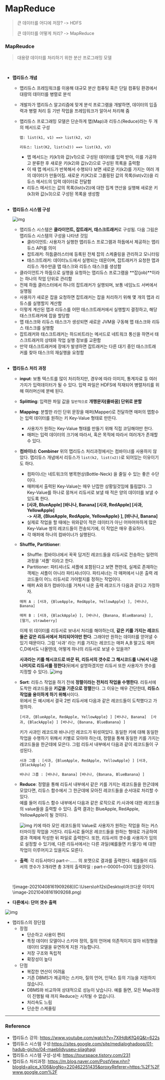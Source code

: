 # MapReduce

> 큰 데이터를 어디에 저장? -> HDFS
>
> 큰 데이터를 어떻게 처리? -> MapReduce

### MapReudce

> 대용량 데이터를 처리하기 위한 분산 프로그래밍 모델

<br>

- **맵리듀스 개념**

  - 맵리듀스 프레임워크를 이용해 대규모 분산 컴퓨팅 혹은 단일 컴퓨팅 환경에서 대량의 데이터를 병렬로 분석

  - 개발자가 맵리듀스 알고리즘에 맞게 분석 프로그램을 개발하면, 데이터의 입출력과 병렬 처리 등 기반 작업을 프레임워크가 알아서 처리해 줌

  - 맵리듀스 프로그래밍 모델은 단순하게 맵(Map)과 리듀스(Reduce)라는 두 개의 메서드로 구성

    ```
    맵: list(k1, v1) ==> list(k2, v2)
    
    리듀스: list(K2, list(v2)) ==> list(k3, v3)
    ```

    - 맵 메서드는 키(k1)와 값(v1)으로 구성된 데이터를 입력 받아, 이를 가공하고 분류한 후 새로운 키(k2)와 값(v2)으로 구성된 목록을 출력함
    - 이 때 맵 메서드가 반복해서 수행되다 보면 새로운 키(k2)를 가지는 여러 개의 데이터가 만들어짐. 새로운 키(K2)로 그룹핑된 값의 목록(list(v2))을 리듀스 메서드의 입력 데이터로 전달함
    - 리듀스 메서드는 값의 목록(list(v2))에 대한 집계 연산을 실행해 새로운 키(k3)와 값(v3)으로 구성된 목록을 생성함

  <br>

- **맵리듀스 시스템 구성**

  ![img](https://sites.google.com/site/medialoghadoop/_/rsrc/1439454096386/01-hadub-gicho/04-maeblidyuseu-sijaghagi/mapreduce_arche.jpg)

  - 맵리듀스 시스템은 **클라이언트, 잡트래커, 태스크트래커**로 구성됨. 다음 그림은 맵리듀스 시스템의 구성을 나타낸 것임 
    - 클라이언트: 사용자가 실행한 맵리듀스 프로그램과 하둡에서 제공하는 맵리듀스 API를 의미
    - 잡트래커: 하둡클러스터에 등록된 전체 잡의 스케줄링을 관리하고 모니터링
    - 태스크트래커: 데이터노드에서 실행되는 데몬이며, 잡트래커가 요청한 맵과 리듀스 개수만큼 맵 태스크와 리듀스 태스크를 생성함
  - 클라이언트가 하둡으로 실행을 요청하는 맵리듀스 프로그램을 **잡(job)**이라는 하나의 작업 단위로 관리함 
  - 전체 하둡 클러스터에서 하나의 잡트래커가 실행되며, 보통 네임노드 서버에서 실행됨
  - 사용자가 새로운 잡을 요청하면 잡트래커는 잡을 처리하기 위해 몇 개의 맵과 리듀스를 실행할지 계산함
  - 이렇게 계산된 맵과 리듀스를 어떤 태스크트래커에서 실행할지 결정하고, 해당 태스크트래커에 잡을 할당함
  - 맵 태스크와 리듀스 태스크가 생성되면 새로운 JVM을 구동해 맵 태스크와 리듀스 태스크를 실행함
  - 잡트래커와 태스크트래커는 하드비트라는 메서드로 네트워크 통신을 하면서 태스크트래커의 상태와 작업 실행 정보를 교환함
  - 만약 태스크트래커에 장애가 발생하면 잡트래커는 다른 대기 중인 태스크트래커를 찾아 태스크의 재실행을 요청함

  <br>

- **맵리듀스 처리 과정**

  - **input**: 보통 텍스트를 많이 처리하지만, 경우에 따라 이미지, 통계자료 등 여러가지가 입력데이터가 될 수 있다. 입력 파일은 HDFS에 적재되어 병렬처리를 위해 여러머신에 분배 된다.

  - **Splitting**: 입력한 파일 값을 `일반적으로` **개행문자[줄바꿈] 단위로 분할**

  - **Mapping**: 분할한 라인 단위 문장을 매퍼(Mapper)로 전달하면 매퍼의 맵함수는 입력 데이터를 원하는 키 Key-Value 형태로 만든다. 

    - 사용자가 원하는 Key-Value 형태를 만들기 위해 직접 코딩해야만 한다.
    - 매퍼는 입력 데이터의 크기에 따라서, 혹은 목적에 따라서 여러개가 존재할 수 있다. 

  - **컴바이너: Combiner**
    위의 맵리듀스 처리과정에서는 컴바이너를 사용하지 않았다. 맵리듀스 개념에서 리듀스가 `list(k2, list(v2))`로 되어있는 이유이기도 하다.

    - 컴파이너는 네트워크의 병목현상(Bottle-Neck) 을 줄일 수 있는 좋은 수단이다. 
    - 매퍼에서 출력된 Key-Value는 매우 난잡한 상황일것임에 틀림없다. 그 Key-Value를 하나로 뭉쳐서 리듀서로 보낼 때 적은 양의 데이터를 보낼 수 있도록 한다. 
    - **[사과, BlueApple] [바나나, Banana] [사과, RedApple] [사과, YellowApple]**   
      **-> 사과, {BlueApple, RedApple, YellowApple} ], [바나나, Banana]** 
    - 실제로 작업을 할 때에는 위와같이 적은 데이터가 아닌 어마어마하게 많은 Key-Value 쌍의 레코드들이 전송되기에, 이 작업은 매우 중요하다.
    -  각 매퍼에 하나의 컴바이너가 실행된다. 

  - **Shuffle, Partitioner**: 

    - Shuffle: 컴바이너에서 꾹꾹 담겨진 레코드들을 리듀서로 전송하는 일련의 과정을 '셔플' 이라고 한다. 
    - Partitioner: 파티셔너도 셔플에 포함된다고 보면 편한데, 실제로 존재하는 객체는 셔플이 아니라 파티셔너이다. 파티셔너는 각 매퍼에서 나온 출력 레코드들이 어느 리듀서로 가야할지를 정하는 작업이다. 
    - 매퍼 A와 B가 컴바이너를 거쳐서 나온 출력 레코드가 다음과 같다고 가정하자.

    ```
    매퍼 A : [사과, {BlueApple, RedApple, YellowApple} ], [바나나, Banana] 
    
    매퍼 B : [사과, {BlackApple} ], [바나나, {Banana, BlueBanana} ], [딸기, strawberry] 
    ```

    이제 위 데이터를 리듀서로 보내서 처리를 해야하는데, **같은 키를 가지는 레코드들은 같은 리듀서에서 처리되어야만 한다**. 그래야만 원하는 데이터를 얻어낼 수 있기 때문이다. 그럼 '사과' 라는 키를 가지는 레코드는 매퍼 A,B 말고도 매퍼 C,D에서도 나올텐데, 어떻게 하나의 리듀서로 보낼 수 있을까?

     **사과라는 키를 해시코드로 바꾼 뒤, 리듀서의 갯수로 그 해시코드를 나눠서 나온 나머지로 리듀서를 정한다**(뒤에서 설명하겠지만 리듀서 또한 사용자가 갯수를 지정할 수 있다).
    ![img](https://mblogthumb-phinf.pstatic.net/20150826_100/alice_k106_1440556884851u3OIT_PNG/%C4%B8%C3%B3.PNG?type=w2)

  - **Sort**: 리듀스 작업을 하기 전에 **정렬이라는 전처리 작업을 수행한다**. 리듀서에 도착한 레코드들을 **키값을 기준으로 정렬**한다. 그 이유는 매우 간단한데, **리듀스 작업을 용이하게 하기 위해**서이다.   
     위에서 든 예시에서 결국 2번 리듀서에 다음과 같은 레코드들이 도착했다고 가정하자.

    ```
    [사과, {BlueApple, RedApple, YellowApple} ] [바나나, Banana]  [사과, {BlackApple} ] [바나나, {Banana, BlueBanana} ]
    ```

     키가 사과인 레코드와 바나나인 레코드가 뒤섞여있다. 동일한 키에 대해 동일한 작업을 수행하기 위해서 키별로 모아야 하는데, 정렬을 통해 동일한 키를 가지는 레코드들을 한군데에 모은다. 그럼 리듀서 내부에서 다음과 같이 레코드들이 구성된다.

    ```
    사과 그룹 : [사과, {BlueApple, RedApple, YellowApple} ] [사과, {BlackApple} ]
    
    바나나 그룹 : [바나나, Banana] [바나나, {Banana, BlueBanana} ]
    ```

    

  - **Reduce**: 정렬을 통해 리듀서 내부에서 같은 키를 가지는 레코드들을 한군데에 모았다면, 리듀스 함수에서 그 한군데에 모아진 레코드들을 순서대로 처리할 수 있다.  
     예를 들어 리듀스 함수 내부에서 다음과 같은 로직으로 키:사과에 대한 레코드들의 value들을 출력할 수 있다. 출력 결과는 BlueApple, RedApple, YellowApple이 될 것이다.

    ![img](https://mblogthumb-phinf.pstatic.net/20150826_136/alice_k106_1440558599228duIzl_PNG/%25EC%25BA%25A1%25EC%25B2%2598.PNG?type=w800)
     키에 따라 모인 레코드들의 Value로 사용자가 원하는 작업을 하는 커스터마이징 작업을 거친다.  리듀서로 들어온 레코드들을 원하는 형태로 가공하여 결과 객체에 작성한 뒤 파일로 출력한다. 또한, 리듀서의 갯수를 사용자가 임의로 설정할 수 있기에, 다른 리듀서에서는 다른 과일(예를들면 키:딸기) 에 대한 작업이 이루어지고 있을지도 모른다.

  - **출력**:  각 리듀서마다 part-r-...... 의 포맷으로 결과를 출력한다. 예를들어 리듀서의 갯수가 3개라면 총 3개의 출력파일 : part-r-00001~03이 있을것이다.

  <br>

  ![image-20210408161909268](C:\Users\oh12s\Desktop\마크다운 이미지\image-20210408161909268.png)

- **다른예시: 단어 갯수 출력**

![img](https://t1.daumcdn.net/cfile/tistory/2133764B54F929D108)

- 맵리듀스의 장단점
  - 장점
    - 단순하고 사용이 편리
    - 특정 데이터 모델이나 스키마 정의, 질의 언어에 의존적이지 않아 비정형을 데이터 모델을 유연하게 지원 가능합니다.
    - 저장 구조와 독립적
    - 확장성이 높다
  - 단점
    - 복잡한 연산이 어려움
    - 기존 DBMS가 제공하는 스키마, 질의 언어, 인덱스 등의 기능을 지원하지 않습니다. 
    - DBMS와 비교하여 상대적으로 성능이 낮습니다. 예를 들면, 모든 Map과정이 진행될 때 까지 Reduce는 시작될 수 없습니다.
    - 처리속도 느림
    - 단순한 스케줄링

---

### Reference

- 맵리듀스 강의: https://www.youtube.com/watch?v=7XIHdbKfQ4Q&t=622s
- 맵리듀스 시스템 구성:https://sites.google.com/site/medialoghadoop/01-hadub-gicho/04-maeblidyuseu-sijaghagi
- 맵리듀스 시스템 구성-상세: https://tourspace.tistory.com/231
- 맵리듀스 처리과정: https://m.blog.naver.com/PostView.nhn?blogId=alice_k106&logNo=220462251435&proxyReferer=https:%2F%2Fwww.google.com%2F


